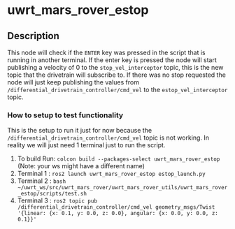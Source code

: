 # uwrt_mars_rover_estop

##  Description
This node will check if the `ENTER` key was pressed in the script that is running in another terminal. If the enter key is pressed the node will         start publishing a velocity of 0 to the `stop_vel_interceptor` topic, this is the new topic that the drivetrain will subscribe to. If there was no stop 
requested the node will just keep publishing the values from `/differential_drivetrain_controller/cmd_vel` to the `estop_vel_interceptor` topic.


  
### How to setup to test functionality 

This is the setup to run it just for now because the `/differential_drivetrain_controller/cmd_vel` topic is not working.
In reality we will just need 1 terminal just to run the script.

1. To build Run: `colcon build --packages-select uwrt_mars_rover_estop` (Note: your ws might have a different name)
2. Terminal 1 : `ros2 launch uwrt_mars_rover_estop estop_launch.py`
3. Terminal 2 : `bash ~/uwrt_ws/src/uwrt_mars_rover/uwrt_mars_rover_utils/uwrt_mars_rover_estop/scripts/test.sh` 
4. Terminal 3 : `ros2 topic pub /differential_drivetrain_controller/cmd_vel geometry_msgs/Twist '{linear: {x: 0.1, y: 0.0, z: 0.0}, angular: {x: 0.0, y: 0.0, z: 0.1}}'`
